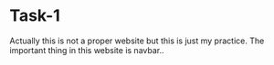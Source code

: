 # Task-1
Actually this is not a proper website but this is just my practice. The important thing in this website is navbar..
